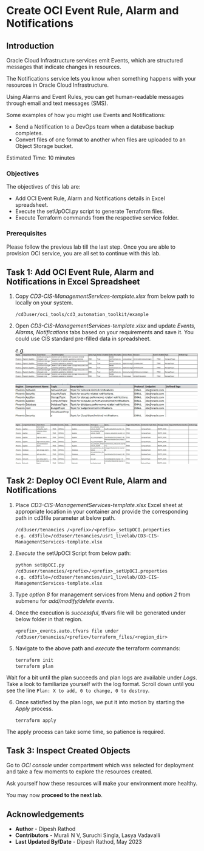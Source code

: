 # Create OCI Event Rule, Alarm and Notifications

## Introduction

Oracle Cloud Infrastructure services emit Events, which are structured messages that indicate changes in resources. 

The Notifications service lets you know when something happens with your resources in Oracle Cloud Infrastructure. 

Using Alarms and Event Rules, you can get human-readable messages through email and text messages (SMS).

Some examples of how you might use Events and Notifications: 

- Send a Notification to a DevOps team when a database backup completes.
- Convert files of one format to another when files are uploaded to an Object Storage bucket.

Estimated Time: 10 minutes

### Objectives

The objectives of this lab are:

- Add OCI Event Rule, Alarm and Notifications details in Excel spreadsheet.
- Execute the setUpOCI.py script to generate Terraform files.
- Execute Terraform commands from the respective service folder.

### Prerequisites
Please follow the previous lab till the last step. Once you are able to provision OCI service, you are all set to continue with this lab.

## Task 1: Add OCI Event Rule, Alarm and Notifications in Excel Spreadsheet

1. Copy *CD3-CIS-ManagementServices-template.xlsx* from below path to locally on your system.

    ```
    /cd3user/oci_tools/cd3_automation_toolkit/example
    ```

2. Open *CD3-CIS-ManagementServices-template.xlsx* and update *Events, Alarms, Notifications* tabs based on your requirements and save it. You could use CIS standard pre-filled data in spreadsheet.

    _e.g._ ![Event Rule](images/event_rule.jpg)

    ![Notifications](images/notifications.jpg)

    ![Alarms](images/alarms.jpg)

## Task 2: Deploy OCI Event Rule, Alarm and Notifications

1. Place *CD3-CIS-ManagementServices-template.xlsx* Excel sheet at appropriate location in your container and provide the corresponding path in cd3file parameter at below path.

    ```
    /cd3user/tenancies /<prefix>/<prefix>_setUpOCI.properties
    e.g. cd3file=/cd3user/tenancies/usr1_livelab/CD3-CIS-ManagementServices-template.xlsx
    ```

2. *Execute* the setUpOCI Script from below path:

    ```
    python setUpOCI.py /cd3user/tenancies/<prefix>/<prefix>_setUpOCI.properties
    e.g. cd3file=/cd3user/tenancies/usr1_livelab/CD3-CIS-ManagementServices-template.xlsx
    ```

3. Type *option 8* for management services from Menu and *option 2* from submenu for *add/modify/delete events*.

4. Once the execution is *successful*, tfvars file will be generated under below folder in that region.

    ```
    <prefix>_events.auto.tfvars file under /cd3user/tenancies/<prefix>/terraform_files/<region_dir>
    ```

5. Navigate to the above path and *execute* the terraform commands:

    ```
    terraform init
    terraform plan
    ```

Wait for a bit until the plan succeeds and plan logs are available under _Logs_. Take a look to familiarize yourself with the log format. Scroll down until you see the line `Plan: X to add, 0 to change, 0 to destroy`.

6. Once satisfied by the plan logs, we put it into motion by starting the *Apply* process.

    ```
    terraform apply
    ```
The apply process can take some time, so patience is required.

## Task 3: Inspect Created Objects

Go to *OCI console* under compartment which was selected for deployment and take a few moments to explore the resources created. 

Ask yourself how these resources will make your environment more healthy.

You may now __proceed to the next lab__.

## Acknowledgements

- __Author__ - Dipesh Rathod
- __Contributors__ - Murali N V, Suruchi Singla, Lasya Vadavalli
- __Last Updated By/Date__ - Dipesh Rathod, May 2023
